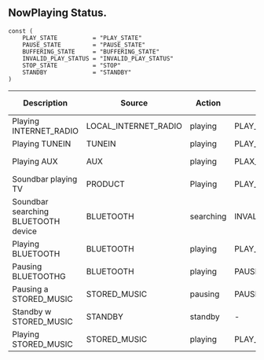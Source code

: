 
## NowPlaying Status.

```golang
const (
	PLAY_STATE          = "PLAY_STATE"
	PAUSE_STATE         = "PAUSE_STATE"
	BUFFERING_STATE     = "BUFFERING_STATE"
	INVALID_PLAY_STATUS = "INVALID_PLAY_STATUS"
	STOP_STATE          = "STOP"
	STANDBY             = "STANDBY"
)
```

| Description | Source | Action | PlayState | SourceAccount | DeviceId | Track | Artist | Album | Art | StreamType |  C - Src | C - Type |  C - Name | C - Loc | C - IsPresetable |
| ----------- | ------ | ------ | --------- | :-------------: | :--------: | :-----: | :------:| :-----: | :---: | :-------: | :-------: | :-------: |  :--------: | :-------: | :----------------: |
| Playing INTERNET_RADIO | LOCAL_INTERNET_RADIO | playing | PLAY_STATE | - | *x* | *x* | - | - | - | RADIO_STREAMING | - | LOCAL_INTERNET_RADIO | *x* | *x* | _true_ | 
| Playing TUNEIN         | TUNEIN | playing | PLAY_STATE | - | *x* | *x* | *x* | - | *x* | RADIO_STREAMING | TUNEIN | _stationurl_ | *x* | *x* | _true_ | 
| Playing AUX | AUX | playing | PLAX_STATE | - | *x* | - | - | - | - | - |  AUX | - |  "AUX IN" | - | _true_ |
| Soundbar playing TV | PRODUCT | Playing | PLAY_STATE | TV | *x* | - | - | - | - | - |  PRODUCT | - |  - | - | _false_ |
| Soundbar searching BLUETOOTH device | BLUETOOTH | searching | INVALID_PLAY_STATUS | - | *x* | - | - | - | - | - |  BLUETOOTH | - |  - | - | _false_ |
| Playing BLUETOOTH | BLUETOOTH | playing | PLAY_STATE | - | *x* | *x* | *x* | *x* | - | - |  BLUETOOTH | - |  *x* | - | _false_ |
| Pausing BLUETOOTHG | BLUETOOTH | playing | PAUSE_STATE | - | *x* | *x* | *x* | *x* | - | - |  BLUETOOTH | - |  *x* | - | _false_ |
| Pausing a STORED_MUSIC | STORED_MUSIC | pausing | PAUSE_STATE | *x* | *x* | *x* | *x* | *x* | *x* | - | STORED_MUSIC | - | *x* | *x* | _true_ |
| Standby w STORED_MUSIC | STANDBY | standby | - | - | *x* | - | - | - | - | - |  STANBY | - |  - | - | - |
| Playing STORED_MUSIC | STORED_MUSIC | playing | PLAY_STATE | *x* | *x* | *x* | *x* | *x* | *x* | - |  STORED_MUSIC | -|  *x* | *x* | _true_ |
